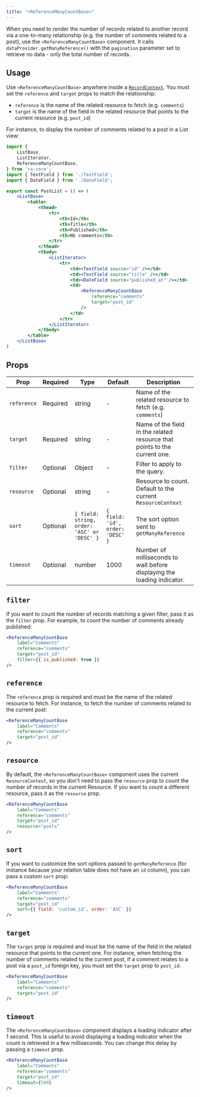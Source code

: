 ```yaml
---
title: "<ReferenceManyCountBase>"
---
```


When you need to render the number of records related to another record via a one-to-many relationship (e.g. the number of comments related to a post), use the `<ReferenceManyCountBase>` component. It calls `dataProvider.getManyReference()` with the `pagination` parameter set to retrieve no data - only the total number of records.

## Usage

Use `<ReferenceManyCountBase>` anywhere inside a [`RecordContext`](../common/useRecordContext.md). You must set the `reference` and `target` props to match the relationship:

- `reference` is the name of the related resource to fetch (e.g. `comments`)
- `target` is the name of the field in the related resource that points to the current resource (e.g. `post_id`)

For instance, to display the number of comments related to a post in a List view:

```jsx
import { 
    ListBase,
    ListIterator,
    ReferenceManyCountBase,
} from 'ra-core';
import { TextField } from './TextField';
import { DateField } from './DateField';

export const PostList = () => (
    <ListBase>
        <table>
            <thead>
                <tr>
                    <th>Id</th>
                    <th>Title</th>
                    <th>Published</th>
                    <th>Nb comments</th>
                </tr>
            </thead>
            <tbody>
                <ListIterator>
                    <tr>
                        <td><TextField source="id" /></td>
                        <td><TextField source="title" /></td>
                        <td><DateField source="published_at" /></td>
                        <td>
                            <ReferenceManyCountBase
                                reference="comments"
                                target="post_id"
                            />
                        </td>
                    </tr>
                </ListIterator>
            </tbody>
        </table>
    </ListBase>
)
```


## Props

| Prop        | Required | Type                                        | Default                          | Description                                                               |
| ----------- | -------- | ------------------------------------------- | -------------------------------- | ------------------------------------------------------------------------- |
| `reference` | Required | string                                      | -                                | Name of the related resource to fetch (e.g. `comments`)                   |
| `target`    | Required | string                                      | -                                | Name of the field in the related resource that points to the current one. |
| `filter`    | Optional | Object                                      | -                                | Filter to apply to the query.                                             |
| `resource`  | Optional | string                                      | -                                | Resource to count. Default to the current `ResourceContext`               |
| `sort`      | Optional | `{ field: string, order: 'ASC' or 'DESC' }` | `{ field: 'id', order: 'DESC' }` | The sort option sent to `getManyReference`                                |
| `timeout`   | Optional | number                                      | 1000                             | Number of milliseconds to wait before displaying the loading indicator.   |


## `filter`

If you want to count the number of records matching a given filter, pass it as the `filter` prop. For example, to count the number of comments already published:

```jsx
<ReferenceManyCountBase 
    label="Comments"
    reference="comments"
    target="post_id"
    filter={{ is_published: true }}
/>
```

## `reference`

The `reference` prop is required and must be the name of the related resource to fetch. For instance, to fetch the number of comments related to the current post:

```jsx
<ReferenceManyCountBase 
    label="Comments"
    reference="comments"
    target="post_id"
/>
```

## `resource`

By default, the `<ReferenceManyCountBase>` component uses the current `ResourceContext`, so you don't need to pass the `resource` prop to count the number of records in the current Resource. If you want to count a different resource, pass it as the `resource` prop.

```jsx
<ReferenceManyCountBase 
    label="Comments"
    reference="comments"
    target="post_id"
    resource="posts"
/>
```

## `sort`

If you want to customize the sort options passed to `getManyReference` (for instance because your relation table does not have an `id` column), you can pass a custom `sort` prop:

```jsx
<ReferenceManyCountBase 
    label="Comments"
    reference="comments"
    target="post_id"
    sort={{ field: 'custom_id', order: 'ASC' }}
/>
```

## `target`

The `target` prop is required and must be the name of the field in the related resource that points to the current one. For instance, when fetching the number of comments related to the current post, if a comment relates to a post via a `post_id` foreign key, you must set the `target` prop to `post_id`:

```jsx
<ReferenceManyCountBase 
    label="Comments"
    reference="comments"
    target="post_id"
/>
```

## `timeout`

The `<ReferenceManyCountBase>` component displays a loading indicator after 1 second. This is useful to avoid displaying a loading indicator when the count is retrieved in a few milliseconds. You can change this delay by passing a `timeout` prop.

```jsx
<ReferenceManyCountBase 
    label="Comments"
    reference="comments"
    target="post_id"
    timeout={500}
/>
```
